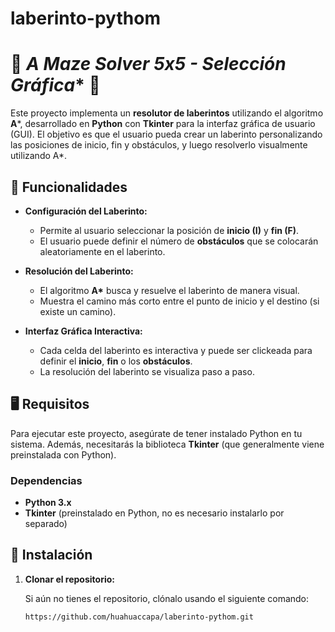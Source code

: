 # laberinto-pythom
# 🌟 **A* Maze Solver 5x5 - Selección Gráfica** 🌟

Este proyecto implementa un **resolutor de laberintos** utilizando el algoritmo **A***, desarrollado en **Python** con **Tkinter** para la interfaz gráfica de usuario (GUI). El objetivo es que el usuario pueda crear un laberinto personalizando las posiciones de inicio, fin y obstáculos, y luego resolverlo visualmente utilizando A*.

## 🚀 Funcionalidades

- **Configuración del Laberinto:**
  - Permite al usuario seleccionar la posición de **inicio (I)** y **fin (F)**.
  - El usuario puede definir el número de **obstáculos** que se colocarán aleatoriamente en el laberinto.
  
- **Resolución del Laberinto:**
  - El algoritmo **A\*** busca y resuelve el laberinto de manera visual.
  - Muestra el camino más corto entre el punto de inicio y el destino (si existe un camino).
  
- **Interfaz Gráfica Interactiva:**
  - Cada celda del laberinto es interactiva y puede ser clickeada para definir el **inicio**, **fin** o los **obstáculos**.
  - La resolución del laberinto se visualiza paso a paso.

## 🖥️ Requisitos

Para ejecutar este proyecto, asegúrate de tener instalado Python en tu sistema. Además, necesitarás la biblioteca **Tkinter** (que generalmente viene preinstalada con Python).

### Dependencias

- **Python 3.x**
- **Tkinter** (preinstalado en Python, no es necesario instalarlo por separado)

## 🔧 Instalación

1. **Clonar el repositorio:**

   Si aún no tienes el repositorio, clónalo usando el siguiente comando:

   ```bash
   https://github.com/huahuaccapa/laberinto-pythom.git
